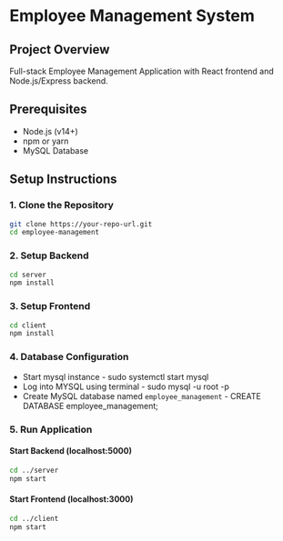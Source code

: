 # Employee Management System

## Project Overview

Full-stack Employee Management Application with React frontend and Node.js/Express backend.

## Prerequisites

- Node.js (v14+)
- npm or yarn
- MySQL Database

## Setup Instructions

### 1. Clone the Repository

```bash
git clone https://your-repo-url.git
cd employee-management
```

### 2. Setup Backend

```bash
cd server
npm install
```

### 3. Setup Frontend

```bash
cd client
npm install
```

### 4. Database Configuration

- Start mysql instance - sudo systemctl start mysql
- Log into MYSQL using terminal - sudo mysql -u root -p
- Create MySQL database named `employee_management` - CREATE DATABASE employee_management;

### 5. Run Application

#### Start Backend (localhost:5000)

```bash
cd ../server
npm start
```

#### Start Frontend (localhost:3000)

```bash
cd ../client
npm start
```
